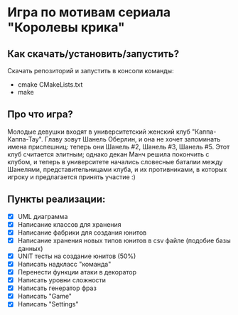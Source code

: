 ﻿# Игра по мотивам сериала "Королевы крика"

## Как скачать/установить/запустить?

Скачать репозиторий и запустить в консоли команды:
- cmake CMakeLists.txt
- make

## Про что игра?

Молодые девушки входят в университетский женский клуб "Каппа-Каппа-Тау". Главу зовут Шанель Оберлин, и она не хочет запоминать имена приспешниц: теперь они Шанель #2, Шанель #3, Шанель #5. Этот клуб считается элитным; однако декан Манч решила покончить с клубом, и теперь в университете начались словесные баталии между Шанелями, представительницами клуба, и их противниками, в которых игроку и предлагается принять участие :)

## Пункты реализации:


- [x] UML диаграмма
- [x] Написание классов для хранения
- [x] Написание фабрики для создания юнитов
- [x] Написание хранения новых типов юнитов в csv файле (подобие базы данных)
- [x] UNIT тесты на создание юнитов (50%)
- [x] Написать надкласс "команда"
- [x] Перенести функции атаки в декоратор
- [x] Написать уровни сложности
- [x] Написать генератор фраз
- [x] Написать "Game"
- [x] Написать "Settings"
